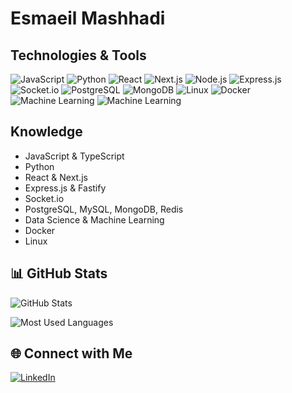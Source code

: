# Esmaeil Mashhadi

## Technologies & Tools

![JavaScript](https://img.shields.io/badge/-JavaScript-F7DF1E?style=flat-square&logo=javascript&logoColor=black)
![Python](https://img.shields.io/badge/-Python-3776AB?style=flat-square&logo=python&logoColor=white)
![React](https://img.shields.io/badge/-React-61DAFB?style=flat-square&logo=react&logoColor=black)
![Next.js](https://img.shields.io/badge/-Next.js-000000?style=flat-square&logo=next.js&logoColor=white)
![Node.js](https://img.shields.io/badge/-Node.js-339933?style=flat-square&logo=node.js&logoColor=white)
![Express.js](https://img.shields.io/badge/-Express.js-000000?style=flat-square&logo=express&logoColor=white)
![Socket.io](https://img.shields.io/badge/-Socket.io-010101?style=flat-square&logo=socket.io&logoColor=white)
![PostgreSQL](https://img.shields.io/badge/-PostgreSQL-336791?style=flat-square&logo=postgresql&logoColor=white)
![MongoDB](https://img.shields.io/badge/-MongoDB-47A248?style=flat-square&logo=mongodb&logoColor=white)
![Linux](https://img.shields.io/badge/-Linux-FCC624?style=flat-square&logo=linux&logoColor=black)
![Docker](https://img.shields.io/badge/-Docker-2496ED?style=flat-square&logo=docker&logoColor=white)
![Machine Learning](https://img.shields.io/badge/-Machine%20Learning-000000?style=flat-square&logo=machine-learning&logoColor=white)
![Machine Learning](https://img.shields.io/badge/-Machine%20Learning-000000?style=flat-square&logo=machine-learning&logoColor=white)

## Knowledge

- JavaScript & TypeScript
- Python
- React & Next.js
- Express.js & Fastify
- Socket.io
- PostgreSQL, MySQL, MongoDB, Redis
- Data Science & Machine Learning
- Docker
- Linux

## 📊 GitHub Stats

![GitHub Stats](https://github-readme-stats.vercel.app/api?username=Esmaeil-Mashhadi&show_icons=true&theme=radical)

![Most Used Languages](https://github-readme-stats.vercel.app/api/top-langs/?username=Esmaeil-Mashhadi&layout=compact&theme=radical)

## 🌐 Connect with Me

[![LinkedIn](https://img.shields.io/badge/-LinkedIn-0077B5?style=flat-square&logo=linkedin&logoColor=white)](https://www.linkedin.com/in/esmaeil-mashhadi)
